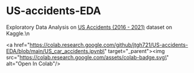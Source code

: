 # US-accidents-EDA

Exploratory Data Analysis on [US Accidents (2016 - 2021)](https://www.kaggle.com/datasets/sobhanmoosavi/us-accidents) dataset on Kaggle.\n

<a href=\"https://colab.research.google.com/github/jtgh721/US-accidents-EDA/blob/main/US_car_accidents.ipynb\" target=\"_parent\"><img src=\"https://colab.research.google.com/assets/colab-badge.svg\" alt=\"Open In Colab\"/></a>
